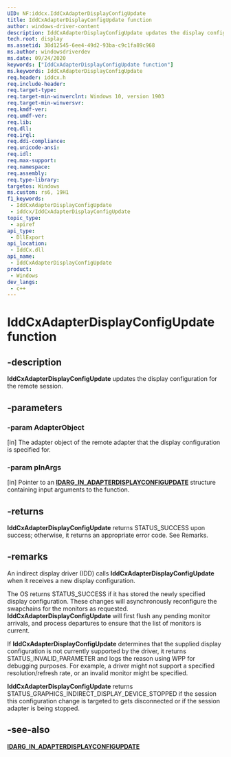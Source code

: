 ```yaml
---
UID: NF:iddcx.IddCxAdapterDisplayConfigUpdate
title: IddCxAdapterDisplayConfigUpdate function
author: windows-driver-content
description: IddCxAdapterDisplayConfigUpdate updates the display configuration for the remote session.
tech.root: display
ms.assetid: 38d12545-6ee4-49d2-93ba-c9c1fa89c968
ms.author: windowsdriverdev
ms.date: 09/24/2020
keywords: ["IddCxAdapterDisplayConfigUpdate function"]
ms.keywords: IddCxAdapterDisplayConfigUpdate
req.header: iddcx.h
req.include-header: 
req.target-type: 
req.target-min-winverclnt: Windows 10, version 1903
req.target-min-winversvr: 
req.kmdf-ver: 
req.umdf-ver: 
req.lib: 
req.dll: 
req.irql: 
req.ddi-compliance: 
req.unicode-ansi: 
req.idl: 
req.max-support: 
req.namespace: 
req.assembly: 
req.type-library: 
targetos: Windows
ms.custom: rs6, 19H1
f1_keywords:
 - IddCxAdapterDisplayConfigUpdate
 - iddcx/IddCxAdapterDisplayConfigUpdate
topic_type:
 - apiref
api_type:
 - DllExport
api_location:
 - IddCx.dll
api_name:
 - IddCxAdapterDisplayConfigUpdate
product:
 - Windows
dev_langs:
 - c++
---
```


# IddCxAdapterDisplayConfigUpdate function

## -description

**IddCxAdapterDisplayConfigUpdate** updates the display configuration for the remote session.

## -parameters

### -param AdapterObject

[in] The adapter object of the remote adapter that the display configuration is specified for.

### -param pInArgs

[in] Pointer to an [**IDARG_IN_ADAPTERDISPLAYCONFIGUPDATE**](ns-iddcx-idarg_in_adaptersetrenderadapter.md) structure containing input arguments to the function.

## -returns

**IddCxAdapterDisplayConfigUpdate** returns STATUS_SUCCESS upon success; otherwise, it returns an appropriate error code. See Remarks.

## -remarks

An indirect display driver (IDD) calls **IddCxAdapterDisplayConfigUpdate** when it receives a new display configuration.

The OS returns STATUS_SUCCESS if it has stored the newly specified display configuration. These changes will asynchronously reconfigure the swapchains for the monitors as requested. **IddCxAdapterDisplayConfigUpdate** will first flush any pending monitor arrivals, and process departures to ensure that the list of monitors is current.

If **IddCxAdapterDisplayConfigUpdate** determines that the supplied display configuration is not currently supported by the driver, it returns STATUS_INVALID_PARAMETER and logs the reason using WPP for debugging purposes. For example, a driver might not support a specified resolution/refresh rate, or an invalid monitor might be specified.

**IddCxAdapterDisplayConfigUpdate** returns STATUS_GRAPHICS_INDIRECT_DISPLAY_DEVICE_STOPPED if the session this configuration change is targeted to gets disconnected or if the session adapter is being stopped.

## -see-also

[**IDARG_IN_ADAPTERDISPLAYCONFIGUPDATE**](ns-iddcx-idarg_in_adaptersetrenderadapter.md)
